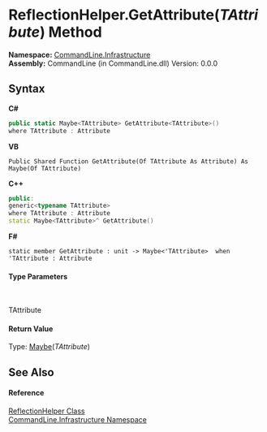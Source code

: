 # ReflectionHelper.GetAttribute(*TAttribute*) Method 
 

**Namespace:**&nbsp;<a href="N_CommandLine_Infrastructure">CommandLine.Infrastructure</a><br />**Assembly:**&nbsp;CommandLine (in CommandLine.dll) Version: 0.0.0

## Syntax

**C#**<br />
``` C#
public static Maybe<TAttribute> GetAttribute<TAttribute>()
where TAttribute : Attribute

```

**VB**<br />
``` VB
Public Shared Function GetAttribute(Of TAttribute As Attribute) As Maybe(Of TAttribute)
```

**C++**<br />
``` C++
public:
generic<typename TAttribute>
where TAttribute : Attribute
static Maybe<TAttribute>^ GetAttribute()
```

**F#**<br />
``` F#
static member GetAttribute : unit -> Maybe<'TAttribute>  when 'TAttribute : Attribute

```


#### Type Parameters
&nbsp;<dl><dt>TAttribute</dt><dd /></dl>

#### Return Value
Type: <a href="T_CSharpx_Maybe_1">Maybe</a>(*TAttribute*)

## See Also


#### Reference
<a href="T_CommandLine_Infrastructure_ReflectionHelper">ReflectionHelper Class</a><br /><a href="N_CommandLine_Infrastructure">CommandLine.Infrastructure Namespace</a><br />